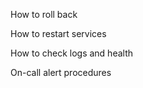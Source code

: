 How to roll back

How to restart services

How to check logs and health

On-call alert procedures


